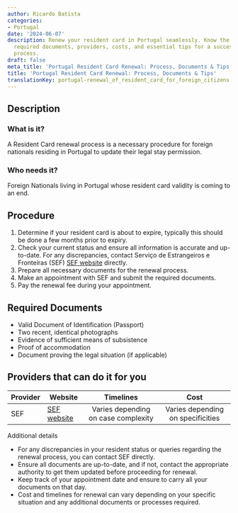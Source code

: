 ```yaml
---
author: Ricardo Batista
categories:
- Portugal
date: '2024-06-07'
description: Renew your resident card in Portugal seamlessly. Know the procedure,
  required documents, providers, costs, and essential tips for a successful renewal
  process.
draft: false
meta_title: 'Portugal Resident Card Renewal: Process, Documents & Tips'
title: 'Portugal Resident Card Renewal: Process, Documents & Tips'
translationKey: portugal-renewal_of_resident_card_for_foreign_citizens
---
```



## Description
### What is it?
A Resident Card renewal process is a necessary procedure for foreign nationals residing in Portugal to update their legal stay permission.

### Who needs it?
Foreign Nationals living in Portugal whose resident card validity is coming to an end.

## Procedure
1. Determine if your resident card is about to expire, typically this should be done a few months prior to expiry.
2. Check your current status and ensure all information is accurate and up-to-date. For any discrepancies, contact Serviço de Estrangeiros e Fronteiras (SEF) [SEF website](http://www.sef.pt/) directly.
3. Prepare all necessary documents for the renewal process.
4. Make an appointment with SEF and submit the required documents.
5. Pay the renewal fee during your appointment.

## Required Documents
- Valid Document of Identification (Passport)
- Two recent, identical photographs
- Evidence of sufficient means of subsistence 
- Proof of accommodation
- Document proving the legal situation (if applicable)

## Providers that can do it for you

| Provider        |     Website     |     Timelines    |       Cost      |
| --------------- | --------------- |  :-------------: | :-------------: |
| SEF      |  [SEF website](http://www.sef.pt/)   |      Varies depending on case complexity     |        Varies depending on specificities       |

Additional details

- For any discrepancies in your resident status or queries regarding the renewal process, you can contact SEF directly.
- Ensure all documents are up-to-date, and if not, contact the appropriate authority to get them updated before proceeding for renewal.
- Keep track of your appointment date and ensure to carry all your documents on that day.
- Cost and timelines for renewal can vary depending on your specific situation and any additional documents or processes required.